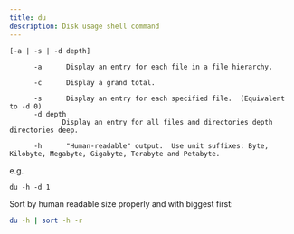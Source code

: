 ```yaml
---
title: du
description: Disk usage shell command
---
```


```
[-a | -s | -d depth]

      -a      Display an entry for each file in a file hierarchy.
      
      -c      Display a grand total.
      
      -s      Display an entry for each specified file.  (Equivalent to -d 0)
      -d depth
             Display an entry for all files and directories depth directories deep.

      -h      "Human-readable" output.  Use unit suffixes: Byte, Kilobyte, Megabyte, Gigabyte, Terabyte and Petabyte.
```

e.g. 

```
du -h -d 1
```

Sort by human readable size properly and with biggest first:

```sh
du -h | sort -h -r
```
